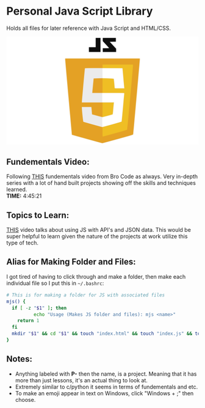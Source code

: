 # Personal Java Script Library
Holds all files for later reference with Java Script and HTML/CSS.

![Alt Text](./logo.png)

## Fundementals Video:
Following [THIS](https://www.youtube.com/watch?v=lfmg-EJ8gm4) fundementals
video from Bro Code as always. Very in-depth series with a lot of hand
built projects showing off the skills and techniques learned.  
**TIME:** 4:45:21

## Topics to Learn:
[THIS](https://www.youtube.com/watch?v=37vxWr0WgQk) video talks about using JS
with API's and JSON data. This would be super helpful to learn given the nature
of the projects at work utilize this type of tech.

## Alias for Making Folder and Files:
I got tired of having to click through and make a folder, then make each
individual file so I put this in `~/.bashrc`:
```sh
# This is for making a folder for JS with associated files
mjs() {
  if [ -z "$1" ]; then
          echo "Usage (Makes JS folder and files): mjs <name>"
    return 1
  fi
  mkdir "$1" && cd "$1" && touch "index.html" && touch "index.js" && touch "style.css"
}
```

## Notes:
- Anything labeled with **P-** then the name, is a project. Meaning
that it has more than just lessons, it's an actual thing to look at.
- Extremely similar to c/python it seems in terms of fundementals and etc.
- To make an emoji appear in text on Windows, click "Windows + ;" then choose.